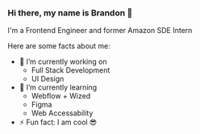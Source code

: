 ### Hi there, my name is Brandon 👋
I'm a Frontend Engineer and former Amazon SDE Intern

<!--
**bluffdev/bluffdev** is a ✨ _special_ ✨ repository because its `README.md` (this file) appears on your GitHub profile.

Here are some ideas to get you started:

- 🔭 I’m currently working on ...
- 🌱 I’m currently learning ...
- 👯 I’m looking to collaborate on ...
- 🤔 I’m looking for help with ...
- 💬 Ask me about ...
- 📫 How to reach me: ...
- 😄 Pronouns: ...
-->
Here are some facts about me:
- 🔭 I’m currently working on
  - Full Stack Development
  - UI Design
- 🌱 I’m currently learning
  - Webflow + Wized
  - Figma
  - Web Accessability
- ⚡ Fun fact: I am cool 😎
